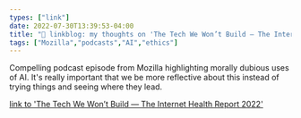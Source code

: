 ```yaml
---
types: ["link"]
date: 2022-07-30T13:39:53-04:00
title: "🔗 linkblog: my thoughts on 'The Tech We Won’t Build — The Internet Health Report 2022'"
tags: ["Mozilla","podcasts","AI","ethics"]
---
```

Compelling podcast episode from Mozilla highlighting morally dubious uses of AI. It's really important that we be more reflective about this instead of trying things and seeing where they lead.
 

[link to 'The Tech We Won’t Build — The Internet Health Report 2022'](https://2022.internethealthreport.org/episodes/the-tech-we-wont-build/)
